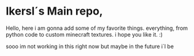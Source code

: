 # Ikersl´s Main repo,
Hello, here i am gonna add some of my favorite things.
everything, from python code to custom minecraft textures.
i hope you like it. :)








sooo im not working in this right now but maybe in the future i`l be
